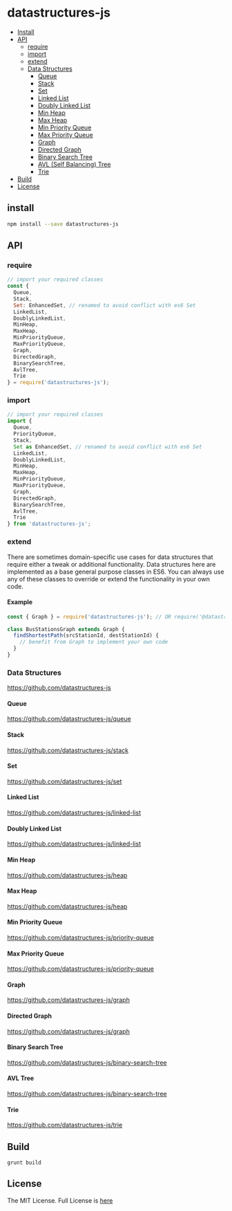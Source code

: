 # datastructures-js

* [Install](#install)
* [API](#api)
  * [require](#require)
  * [import](#import)
  * [extend](#extend)
  * [Data Structures](#data-structures)
    * [Queue](#queue)
    * [Stack](#stack)
    * [Set](#set)
    * [Linked List](#linked-list)
    * [Doubly Linked List](#doubly-linked-list)
    * [Min Heap](#min-heap)
    * [Max Heap](#max-heap)
    * [Min Priority Queue](#min-priority-queue)
    * [Max Priority Queue](#max-priority-queue)
    * [Graph](#graph)
    * [Directed Graph](#directed-graph)
    * [Binary Search Tree](#binary-search-tree)
    * [AVL (Self Balancing) Tree](#avl-tree)
    * [Trie](#trie)
 * [Build](#build)
 * [License](#license)

## install
```sh
npm install --save datastructures-js
```

## API

### require
```js
// import your required classes
const {
  Queue,
  Stack,
  Set: EnhancedSet, // renamed to avoid conflict with es6 Set
  LinkedList,
  DoublyLinkedList,
  MinHeap,
  MaxHeap,
  MinPriorityQueue,
  MaxPriorityQueue,
  Graph,
  DirectedGraph,
  BinarySearchTree,
  AvlTree,
  Trie
} = require('datastructures-js');
```

### import
```js
// import your required classes
import {
  Queue,
  PriorityQueue,
  Stack,
  Set as EnhancedSet, // renamed to avoid conflict with es6 Set
  LinkedList,
  DoublyLinkedList,
  MinHeap,
  MaxHeap,
  MinPriorityQueue,
  MaxPriorityQueue,
  Graph,
  DirectedGraph,
  BinarySearchTree,
  AvlTree,
  Trie
} from 'datastructures-js';
```

### extend
There are sometimes domain-specific use cases for data structures that require either a tweak or additional functionality. Data structures here are implemented as a base general purpose classes in ES6. You can always use any of these classes to override or extend the functionality in your own code.

#### Example

```js
const { Graph } = require('datastructures-js'); // OR require('@datastructures-js/graph')

class BusStationsGraph extends Graph {
  findShortestPath(srcStationId, destStationId) {
    // benefit from Graph to implement your own code 
  }
}
```

### Data Structures
https://github.com/datastructures-js

#### Queue
https://github.com/datastructures-js/queue

#### Stack
https://github.com/datastructures-js/stack

#### Set
https://github.com/datastructures-js/set

#### Linked List
https://github.com/datastructures-js/linked-list

#### Doubly Linked List
https://github.com/datastructures-js/linked-list

#### Min Heap
https://github.com/datastructures-js/heap

#### Max Heap
https://github.com/datastructures-js/heap

#### Min Priority Queue
https://github.com/datastructures-js/priority-queue

#### Max Priority Queue
https://github.com/datastructures-js/priority-queue

#### Graph
https://github.com/datastructures-js/graph

#### Directed Graph
https://github.com/datastructures-js/graph

#### Binary Search Tree
https://github.com/datastructures-js/binary-search-tree

#### AVL Tree
https://github.com/datastructures-js/binary-search-tree

#### Trie
https://github.com/datastructures-js/trie

## Build
```
grunt build
```

## License
The MIT License. Full License is [here](https://github.com/eyas-ranjous/datastructures-js/blob/master/LICENSE)
